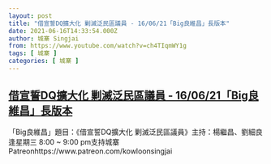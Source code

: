 ```yaml
---
layout: post
title: "借宣誓DQ擴大化 剿滅泛民區議員 - 16/06/21「Big良維昌」長版本"
date: 2021-06-16T14:33:54.000Z
author: 城寨 Singjai
from: https://www.youtube.com/watch?v=ch4TIqmWY1g
tags: [ 城寨 ]
categories: [ 城寨 ]
---
```

<!--1623854034000-->
[借宣誓DQ擴大化 剿滅泛民區議員 - 16/06/21「Big良維昌」長版本](https://www.youtube.com/watch?v=ch4TIqmWY1g)
------

<div>
「Big良維昌」題目：《借宣誓DQ擴大化 剿滅泛民區議員》主持：楊繼昌、劉細良逢星期三 8:00 ~ 9:00 pm支持城寨Patreonhttps://www.patreon.com/kowloonsingjai
</div>
